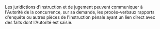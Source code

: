 Les juridictions d'instruction et de jugement peuvent communiquer à l'Autorité de la concurrence, sur sa demande, les procès-verbaux rapports d'enquête ou autres pièces de l'instruction pénale ayant un lien direct avec des faits dont l'Autorité est saisie.


  

  
